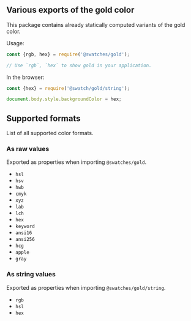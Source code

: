 ## Various exports of the gold color

This package contains already statically computed variants of the gold color.

Usage:
```js
const {rgb, hex} = require('@swatches/gold');

// Use `rgb`, `hex` to show gold in your application.
```

In the browser:
```js
const {hex} = require('@swatch/gold/string');

document.body.style.backgroundColor = hex;
```

## Supported formats


List of all supported color formats.

### As raw values

Exported as properties when importing `@swatches/gold`.

- `hsl`
- `hsv`
- `hwb`
- `cmyk`
- `xyz`
- `lab`
- `lch`
- `hex`
- `keyword`
- `ansi16`
- `ansi256`
- `hcg`
- `apple`
- `gray`

### As string values

Exported as properties when importing `@swatches/gold/string`.

- `rgb`
- `hsl`
- `hex`
